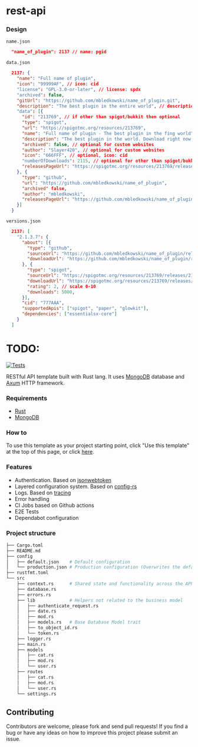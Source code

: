 # rest-api

### Design
`name.json`
```json
  "name_of_plugin": 2137 // name: pgid
```

`data.json`
```json
  2137: {
    "name": "Full name of plugin",
    "icon": "99999AF", // icon: cid
    "license": "GPL-3.0-or-later", // license: spdx
    "archived": false,
    "gitUrl": "https://github.com/mbledkowski/name_of_plugin.git",
    "description": "The best plugin in the entire world", // description: short description
    "data": [{
      "id": "213769", // if other than spigot/bukkit then optional
      "type": "spigot",
      "url": "https://spigotmc.org/resources/213769",
      "name": "Full name of plugin - The best plugin in the fing world", // optional
      "description": "The best plugin in the world. Download right now.", // optional
      "archived": false, // optional for custom websites
      "author": "Slayer420", // optional for custom websites
      "icon": "666FFF", // optional, icon: cid
      "numberOfDownloads": 2115, // optional for other than spigot/bukkit
      "releasesPageUrl": "https://spigotmc.org/resources/213769/releases" // optional for custom
    }, {
      "type": "github",
      "url": "https://github.com/mbledkowski/name_of_plugin",
      "archived" false,
      "author": "mbledkowski",
      "releasesPageUrl": "https://github.com/mbledkowski/name_of_plugin/releases"
    }]
  }
```

`versions.json`
```json
  2137: [
    "2.1.3.7": {
      "about": [{
        "type": "github",
        "sourceUrl": "https://github.com/mbledkowski/name_of_plugin/releases/2137",
        "downloadUrl": "https://github.com/mbledkowski/name_of_plugin/releases/2137/plugin.jar",
      }, {
        "type": "spigot",
        "sourceUrl": "https://spigotmc.org/resources/213769/releases/2137",
        "downloadUrl": "https://spigotmc.org/resources/213769/releases/2137/plugin.jar",
        "rating": 2, // scale 0-10
        "downloads": 5000,
      }],
      "cid": "777AAA",
      "supportedApis": ["spigot", "paper", "glowkit"],
      "dependencies": ["essentialsx-core"]
    }
  ]
```

# TODO:

[![Tests](https://github.com/ndelvalle/rustapi/actions/workflows/ci.yml/badge.svg?branch=master)](https://github.com/ndelvalle/rustapi/actions/workflows/ci.yml)

RESTful API template built with Rust lang. It uses [MongoDB](https://docs.mongodb.com/)
database and [Axum](https://github.com/tokio-rs/axum) HTTP framework.

### Requirements

- [Rust](https://www.rust-lang.org/tools/install)
- [MongoDB](https://docs.mongodb.com/manual/installation/)

### How to

To use this template as your project starting point, click "Use this template" at the top of this page, or click [here](https://github.com/ndelvalle/rustapi/generate).

### Features

* Authentication. Based on [jsonwebtoken](https://github.com/Keats/jsonwebtoken)
* Layered configuration system. Based on [config-rs](https://github.com/mehcode/config-rs)
* Logs. Based on [tracing](https://github.com/tokio-rs/tracing)
* Error handling
* CI Jobs based on Github actions
* E2E Tests
* Dependabot configuration

### Project structure

```bash
├── Cargo.toml
├── README.md
├── config
│   ├── default.json    # Default configuration
│   └── production.json # Production configuration (Overwrites the default)
├── rustfmt.toml
└── src
    ├── context.rs      # Shared state and functionality across the APP
    ├── database.rs
    ├── errors.rs
    ├── lib             # Helpers not related to the business model
    │   ├── authenticate_request.rs
    │   ├── date.rs
    │   ├── mod.rs
    │   ├── models.rs   # Base Database Model trait
    │   ├── to_object_id.rs
    │   └── token.rs
    ├── logger.rs
    ├── main.rs
    ├── models
    │   ├── cat.rs
    │   ├── mod.rs
    │   └── user.rs
    ├── routes
    │   ├── cat.rs
    │   ├── mod.rs
    │   └── user.rs
    └── settings.rs
```

## Contributing

Contributors are welcome, please fork and send pull requests! If you find a bug
or have any ideas on how to improve this project please submit an issue.
